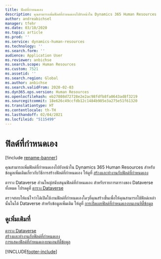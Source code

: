 ```yaml
---
title: ฟิลด์ที่กำหนดเอง
description: คุณสามารถเพิ่มฟิลด์ที่กำหนดเองไปยังหน้าใน Dynamics 365 Human Resources
author: andreabichsel
manager: tfehr
ms.date: 03/10/2020
ms.topic: article
ms.prod: ''
ms.service: dynamics-human-resources
ms.technology: ''
ms.search.form: ''
audience: Application User
ms.reviewer: anbichse
ms.search.scope: Human Resources
ms.custom: 7521
ms.assetid: ''
ms.search.region: Global
ms.author: anbichse
ms.search.validFrom: 2020-02-03
ms.dyn365.ops.version: Human Resources
ms.openlocfilehash: eb27808d72728e2e2ac98fdfb8fa0643ad8f3219
ms.sourcegitcommit: 18e626c49ccfdb12c1484b985e3a275e51f61320
ms.translationtype: HT
ms.contentlocale: th-TH
ms.lasthandoff: 02/04/2021
ms.locfileid: "5115499"
---
```

# <a name="custom-fields"></a>ฟิลด์ที่กำหนดเอง

[!include [rename-banner](~/includes/cc-data-platform-banner.md)]

คุณสามารถเพิ่มฟิลด์ที่กำหนดเองไปยังหน้าใน Dynamics 365 Human Resources สำหรับข้อมูลเพิ่มเติมเกี่ยวกับวิธีการสร้างฟิลด์ที่กำหนดเอง ให้ดูที่ [สร้างและทำงานกับฟิลด์ที่กำหนดเอง](https://docs.microsoft.com/dynamics365/unified-operations/fin-and-ops/get-started/user-defined-fields)

ตาราง Dataverse ส่วนใหญ่สนับสนุนฟิลด์ที่กำหนดเอง สำหรับรายการตารางของ Dataverse ทั้งหมด โปรดดูที่ [ตาราง Dataverse](https://docs.microsoft.com/dynamics365/human-resources/hr-developer-entities) 

ตรวจสอบให้แน่ใจว่าได้เปิดใช้งานฟิลด์ที่กำหนดเองใดๆที่คุณสร้างขึ้นเพื่อให้คุณสามารถใช้ฟิลด์เหล่านั้นในได้ Dataverse สำหรับข้อมูลเพิ่มเติม ให้ดูที่ [การเปิดเผยฟิลด์ที่กำหนดเองบนเอนทิตี้ข้อมูล](https://docs.microsoft.com/dynamics365/unified-operations/fin-and-ops/get-started/user-defined-fields#exposing-custom-fields-on-data-entities)

## <a name="see-also"></a>ดูเพิ่มเติมที่

[ตาราง Dataverse](https://docs.microsoft.com/dynamics365/human-resources/hr-developer-entities)</br>
[สร้างและทำงานกับฟิลด์ที่กำหนดเอง](https://docs.microsoft.com/dynamics365/unified-operations/fin-and-ops/get-started/user-defined-fields)</br>
[การแสดงฟิลด์ที่กำหนดเองบนเอนทิตี้ข้อมูล](https://docs.microsoft.com/dynamics365/unified-operations/fin-and-ops/get-started/user-defined-fields#exposing-custom-fields-on-data-entities)

[!INCLUDE[footer-include](../includes/footer-banner.md)]